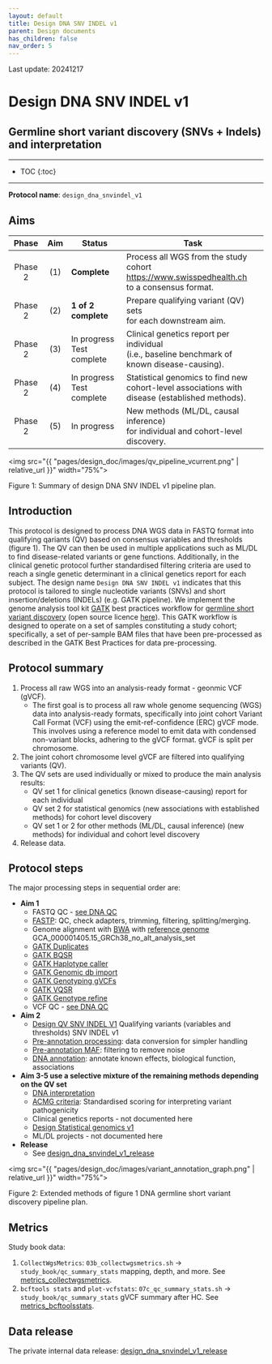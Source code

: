 ```yaml
---
layout: default
title: Design DNA SNV INDEL v1
parent: Design documents
has_children: false
nav_order: 5
---
```



Last update: 20241217

# Design DNA SNV INDEL v1
## Germline short variant discovery (SNVs + Indels) and interpretation

---
* TOC
{:toc}
---

**Protocol name**: `design_dna_snvindel_v1`

## Aims

| Phase   | Aim  | Status              | Task                                                                                                         |
|:-------:|:----:|---------------------|--------------------------------------------------------------------------------------------------------------|
| Phase 2 | (1)  | **Complete**        | Process all WGS from the study cohort  <br><https://www.swisspedhealth.ch><br>to a consensus format.         |
| Phase 2 | (2)  | **1 of 2 complete** | Prepare qualifying variant (QV) sets   <br>for each downstream aim.                                          |
| Phase 2 | (3)  | In progress <br> Test complete | Clinical genetics report per individual<br>(i.e., baseline benchmark of   <br>known disease-causing).        |
| Phase 2 | (4)  | In progress <br> Test complete | Statistical genomics to find new       <br>cohort-level associations with <br>disease (established methods). |
| Phase 2 | (5)  | In progress         | New methods (ML/DL, causal inference)  <br>for individual and cohort-level<br>discovery.                     |

<img src="{{ "pages/design_doc/images/qv_pipeline_vcurrent.png" | relative_url }}" width="75%">

Figure 1: Summary of design DNA SNV INDEL v1 pipeline plan.

## Introduction

This protocol is designed to process DNA WGS data in FASTQ format into qualifying qariants (QV) based on consensus variables and thresholds (figure 1).
The QV can then be used in multiple applications such as ML/DL to find disease-related variants or gene functions.
Additionally, in the clinical genetic protocol further standardised filtering criteria are used to reach a single genetic determinant in a clinical genetics report for each subject.
The design name 
`Design DNA SNV INDEL v1`
indicates that this protocol is tailored to single nucleotide variants (SNVs) and short insertion/deletions (INDELs) (e.g. GATK pipeline). 
We implement the genome analysis tool kit 
[GATK](https://gatk.broadinstitute.org/hc/en-us)
best practices workflow for 
[germline short variant discovery](https://gatk.broadinstitute.org/hc/en-us/articles/360035535932-Germline-short-variant-discovery-SNPs-Indels) (open source licence [here](https://github.com/broadinstitute/gatk/blob/master/LICENSE.TXT)).
This GATK workflow is designed to operate on a set of samples constituting a study cohort; 
specifically, a set of per-sample BAM files that have been pre-processed as described in the GATK Best Practices for data pre-processing.

## Protocol summary
1. Process all raw WGS into an analysis-ready format - geonmic VCF (gVCF). 
    - The first goal is to process all raw whole genome sequencing (WGS) data into analysis-ready formats, specifically into joint cohort Variant Call Format (VCF) using the emit-ref-confidence (ERC) gVCF mode. This involves using a reference model to emit data with condensed non-variant blocks, adhering to the gVCF format. gVCF is split per chromosome.
1. The joint cohort chromosome level gVCF are filtered into qualifying variants (QV).
1. The QV sets are used individually or mixed to produce the main analysis results:
    - QV set 1 for clinical genetics (known disease-causing) report for each individual
    - QV set 2 for statistical genomics (new associations with established methods) for cohort level discovery
    - QV set 1 or 2 for other methods (ML/DL, causal inference) (new methods) for individual and cohort level discovery
1. Release data.

## Protocol steps

The major processing steps in sequential order are:

* **Aim 1**
    * FASTQ QC - [see DNA QC](dna_qc.html)
    * [FASTP](fastp.html): QC, check adapters, trimming, filtering, splitting/merging.
    * Genome alignment with [BWA](bwa.html) with [reference genome](ref.html) GCA_000001405.15_GRCh38_no_alt_analysis_set
    * [GATK Duplicates](gatk_duplicates.html)
    * [GATK BQSR](gatk_bsqr.html)
    * [GATK Haplotype caller](gatk_hc.html)
    * [GATK Genomic db import](gatk_dbimport.html)
    * [GATK Genotyping gVCFs](gatk_genotypegvcf.html)
    * [GATK VQSR](gatk_vqsr.html)
    * [GATK Genotype refine](gatk_genotyperefine.html)
    * VCF QC - [see DNA QC](dna_qc.html)
* **Aim 2**
    * [Design QV SNV INDEL V1](design_qv_snvindel_v1.html) Qualifying variants (variables and thresholds) SNV INDEL v1
    * [Pre-annotation processing](pre_annoprocess.html): data conversion for simpler handling
    * [Pre-annotation MAF](pre_anno_maf.html): filtering to remove noise
    * [DNA annotation](dna_annotation.html): annotate known effects, biological function, associations
* **Aim 3-5 use a selective mixture of the remaining methods depending on the QV set**
    * [DNA interpretation](dna_interpretation.html)
    * [ACMG criteria](acmg_criteria_table_main.html): Standardised scoring for interpreting variant pathogenicity
    * Clinical genetics reports - not documented here
    * [Design Statistical genomics v1](design_statistical_genomics_v1.html)
    * ML/DL projects - not documented here
* **Release**
    * See [design_dna_snvindel_v1_release](design_dna_snvindel_v1_release.html)

<img src="{{ "pages/design_doc/images/variant_annotation_graph.png" | relative_url }}" width="75%">

Figure 2: Extended methods of figure 1 DNA germline short variant discovery pipeline plan.

## Metrics

Study book data:

1. `CollectWgsMetrics`: `03b_collectwgsmetrics.sh` ->  `study_book/qc_summary_stats` mapping, depth, and more.  See [metrics_collectwgsmetrics](metrics_collectwgsmetrics.html).
1. `bcftools stats` and `plot-vcfstats`: `07c_qc_summary_stats.sh` -> `study_book/qc_summary_stats` gVCF summary after HC. See [metrics_bcftoolsstats](metrics_bcftoolsstats.html).

## Data release

The private internal data release: [design_dna_snvindel_v1_release](design_dna_snvindel_v1_release.html)

